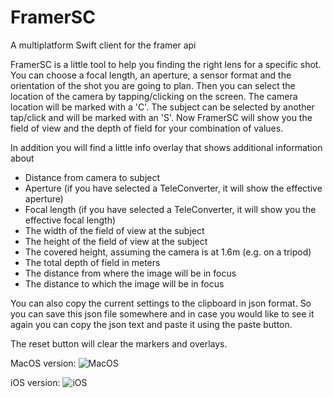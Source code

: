 # FramerSC
A multiplatform Swift client for the framer api

FramerSC is a little tool to help you finding the right lens for a specific shot.
You can choose a focal length, an aperture, a sensor format and the orientation of the shot you are going to plan.
Then you can select the location of the camera by tapping/clicking on the screen. The camera location will be
marked with a 'C'. The subject can be selected by another tap/click and will be marked with an 'S'.
Now FramerSC will show you the field of view and the depth of field for your combination of values.

In addition you will find a little info overlay that shows additional information about
- Distance from camera to subject
- Aperture (if you have selected a TeleConverter, it will show the effective aperture)
- Focal length (if you have selected a TeleConverter, it will show you the effective focal length)
- The width of the field of view at the subject
- The height of the field of view at the subject
- The covered height, assuming the camera is at 1.6m (e.g. on a tripod)
- The total depth of field in meters
- The distance from where the image will be in focus
- The distance to which the image will be in focus

You can also copy the current settings to the clipboard in json format. So you can save this json file somewhere
and in case you would like to see it again you can copy the json text and paste it using the paste button.

The reset button will clear the markers and overlays.

MacOS version:
![MacOS](https://i.ibb.co/R3bcKVw/Framer-SC-Mac-OS.png)

iOS version:
![iOS](https://i.ibb.co/PD8TTK5/Framer-SC-i-OS.png)
